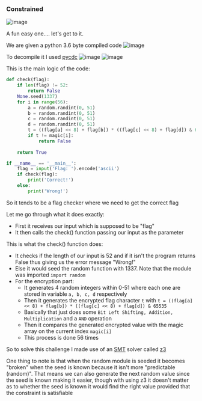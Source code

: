 <h3> Constrained </h4>

![image](https://github.com/h4ckyou/h4ckyou.github.io/assets/127159644/208ff74c-1513-412b-ad29-99795b850e4c)

A fun easy one.... let's get to it.

We are given a python 3.6 byte compiled code
![image](https://github.com/h4ckyou/h4ckyou.github.io/assets/127159644/f3933fbf-d0e4-423d-92e1-155dfb52e46b)

To decompile it I used [pycdc](https://github.com/zrax/pycdc)
![image](https://github.com/h4ckyou/h4ckyou.github.io/assets/127159644/bf67e553-fc24-47a2-986b-d4c21955b299)
![image](https://github.com/h4ckyou/h4ckyou.github.io/assets/127159644/ca36b98e-1956-44b1-beb4-4e3ee5632f85)

This is the main logic of the code:

```python
def check(flag):
    if len(flag) != 52:
        return False
    None.seed(1337)
    for i in range(56):
        a = random.randint(0, 51)
        b = random.randint(0, 51)
        c = random.randint(0, 51)
        d = random.randint(0, 51)
        t = ((flag[a] << 8) + flag[b]) * ((flag[c] << 8) + flag[d]) & 65535
        if t != magic[i]:
            return False
    
    return True

if __name__ == '__main__':
    flag = input('Flag: ').encode('ascii')
    if check(flag):
        print('Correct!')
    else:
        print('Wrong!')
```

So it tends to be a flag checker where we need to get the correct flag 

Let me go through what it does exactly:
- First it receives our input which is supposed to be "flag"
- It then calls the check() function passing our input as the parameter

This is what the check() function does:
- It checks if the length of our input is 52 and if it isn't the program returns False thus giving us the error message "Wrong!"
- Else it would seed the random function with 1337. Note that the module was imported `import random`
- For the encryption part:
  - It generates 4 random integers within 0-51 where each one are stored in variable `a, b, c, d` respectively
  - Then it generates the encrypted flag character `t` with `t = ((flag[a] << 8) + flag[b]) * ((flag[c] << 8) + flag[d]) & 65535`
  - Basically that just does some `Bit Left Shifting, Addition, Multiplication` and a `AND` operation
  - Then it compares the generated encrypted value with the magic array on the current index `magic[i]`
  - This process is done 56 times
 

So to solve this challenge I made use of an [SMT](https://en.wikipedia.org/wiki/Satisfiability_modulo_theories) solver called [z3](https://github.com/Z3Prover/z3)

One thing to note is that when the random module is seeded it becomes "broken" when the seed is known because it isn't more "predictable (random)". That means we can also generate the next random value since the seed is known making it easier, though with using z3 it doesn't matter as to whether the seed is known it would find the right value provided that the constraint is satisfiable





















